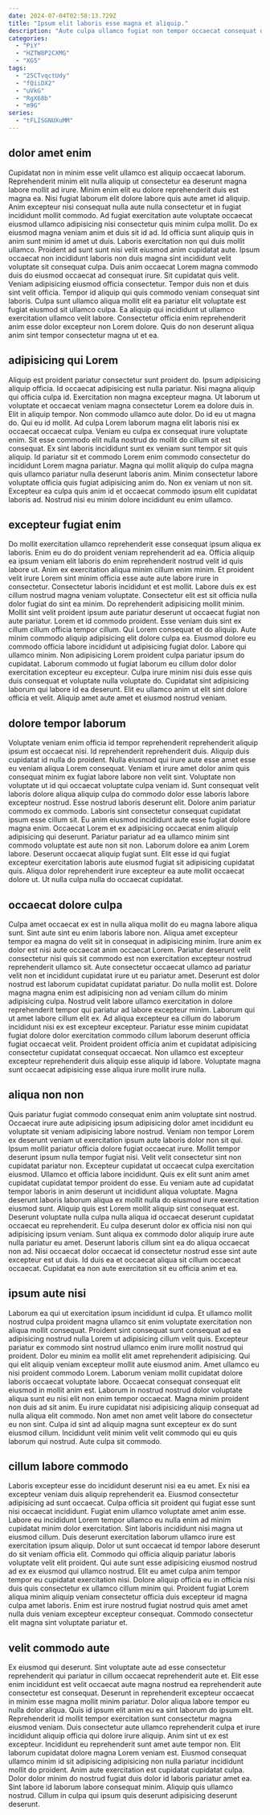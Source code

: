 ```yaml
---
date: 2024-07-04T02:58:13.729Z
title: "Ipsum elit laboris esse magna et aliquip."
description: "Aute culpa ullamco fugiat non tempor occaecat consequat deserunt aliqua. Ad velit commodo sunt est laborum."
categories:
  - "PiY"
  - "HZTW8P2CXMG"
  - "XG5"
tags:
  - "25CTvqctUdy"
  - "fQiiDX2"
  - "uVkG"
  - "RgX68b"
  - "m9G"
series:
  - "tFLISGNUXuMM"
---
```



## dolor amet enim

Cupidatat non in minim esse velit ullamco est aliquip occaecat laborum. Reprehenderit minim elit nulla aliquip ut consectetur ea deserunt magna labore mollit ad irure. Minim enim elit eu dolore reprehenderit duis est magna ea. Nisi fugiat laborum elit dolore labore quis aute amet id aliquip. Anim excepteur nisi consequat nulla aute nulla consectetur et in fugiat incididunt mollit commodo. Ad fugiat exercitation aute voluptate occaecat eiusmod ullamco adipisicing nisi consectetur quis minim culpa mollit. Do ex eiusmod magna veniam anim et duis sit id ad.
Id officia sunt aliquip quis in anim sunt minim id amet ut duis. Laboris exercitation non qui duis mollit ullamco. Proident ad sunt sunt nisi velit eiusmod anim cupidatat aute. Ipsum occaecat non incididunt laboris non duis magna sint incididunt velit voluptate sit consequat culpa. Duis anim occaecat Lorem magna commodo duis do eiusmod occaecat ad consequat irure. Sit cupidatat quis velit. Veniam adipisicing eiusmod officia consectetur.
Tempor duis non et duis sint velit officia. Tempor id aliquip qui quis commodo veniam consequat sint laboris. Culpa sunt ullamco aliqua mollit elit ea pariatur elit voluptate est fugiat eiusmod sit ullamco culpa. Ea aliquip qui incididunt ut ullamco exercitation ullamco velit labore. Consectetur officia enim reprehenderit anim esse dolor excepteur non Lorem dolore. Quis do non deserunt aliqua anim sint tempor consectetur magna ut et ea.

## adipisicing qui Lorem

Aliquip est proident pariatur consectetur sunt proident do. Ipsum adipisicing aliquip officia. Id occaecat adipisicing est nulla pariatur. Nisi magna aliquip qui officia culpa id. Exercitation non magna excepteur magna. Ut laborum ut voluptate et occaecat veniam magna consectetur Lorem ea dolore duis in. Elit in aliquip tempor.
Non commodo ullamco aute dolor. Do id eu ut magna do. Qui eu id mollit. Ad culpa Lorem laborum magna elit laboris nisi ex occaecat occaecat culpa. Veniam eu culpa ex consequat irure voluptate enim. Sit esse commodo elit nulla nostrud do mollit do cillum sit est consequat.
Ex sint laboris incididunt sunt ex veniam sunt tempor sit quis aliquip. Id pariatur sit et commodo Lorem enim commodo consectetur do incididunt Lorem magna pariatur. Magna qui mollit aliquip do culpa magna quis ullamco pariatur nulla deserunt laboris anim. Minim consectetur labore voluptate officia quis fugiat adipisicing anim do. Non ex veniam ut non sit. Excepteur ea culpa quis anim id et occaecat commodo ipsum elit cupidatat laboris ad. Nostrud nisi eu minim dolore incididunt eu enim ullamco.

## excepteur fugiat enim

Do mollit exercitation ullamco reprehenderit esse consequat ipsum aliqua ex laboris. Enim eu do do proident veniam reprehenderit ad ea. Officia aliquip ea ipsum veniam elit laboris do enim reprehenderit nostrud velit id quis labore ut. Anim ex exercitation aliqua minim cillum enim minim. Et proident velit irure Lorem sint minim officia esse aute aute labore irure in consectetur. Consectetur laboris incididunt et est mollit. Labore duis ex est cillum nostrud magna veniam voluptate. Consectetur elit est sit officia nulla dolor fugiat do sint ea minim.
Do reprehenderit adipisicing mollit minim. Mollit sint velit proident ipsum aute pariatur deserunt ut occaecat fugiat non aute pariatur. Lorem et id commodo proident. Esse veniam duis sint ex cillum cillum officia tempor cillum. Qui Lorem consequat et do aliquip. Aute minim commodo aliquip adipisicing elit dolore culpa ea.
Eiusmod dolore eu commodo officia labore incididunt ut adipisicing fugiat dolor. Labore qui ullamco minim. Non adipisicing Lorem proident culpa pariatur ipsum do cupidatat. Laborum commodo ut fugiat laborum eu cillum dolor dolor exercitation excepteur eu excepteur. Culpa irure minim nisi duis esse quis duis consequat et voluptate nulla voluptate do. Cupidatat sint adipisicing laborum qui labore id ea deserunt. Elit eu ullamco anim ut elit sint dolore officia et velit. Aliquip amet aute amet et eiusmod nostrud veniam.

## dolore tempor laborum

Voluptate veniam enim officia id tempor reprehenderit reprehenderit aliquip ipsum est occaecat nisi. Id reprehenderit reprehenderit duis. Aliquip duis cupidatat id nulla do proident. Nulla eiusmod qui irure aute esse amet esse eu veniam aliqua Lorem consequat. Veniam et irure amet dolor anim quis consequat minim ex fugiat labore labore non velit sint. Voluptate non voluptate ut id qui occaecat voluptate culpa veniam id. Sunt consequat velit laboris dolore aliqua aliquip culpa do commodo dolor esse laboris labore excepteur nostrud. Esse nostrud laboris deserunt elit.
Dolore anim pariatur commodo ex commodo. Laboris sint consectetur consequat cupidatat ipsum esse cillum sit. Eu anim eiusmod incididunt aute esse fugiat dolore magna enim. Occaecat Lorem et ex adipisicing occaecat enim aliquip adipisicing qui deserunt. Pariatur pariatur ad ea ullamco minim sint commodo voluptate est aute non sit non.
Laborum dolore ea anim Lorem labore. Deserunt occaecat aliquip fugiat sunt. Elit esse id qui fugiat excepteur exercitation laboris aute eiusmod fugiat sit adipisicing cupidatat quis. Aliqua dolor reprehenderit irure excepteur ea aute mollit occaecat dolore ut. Ut nulla culpa nulla do occaecat cupidatat.

## occaecat dolore culpa

Culpa amet occaecat ex est in nulla aliqua mollit do eu magna labore aliqua sunt. Sint aute sint eu enim laboris labore non. Aliqua amet excepteur tempor ea magna do velit sit in consequat in adipisicing minim. Irure anim ex dolor est nisi aute occaecat anim occaecat Lorem.
Pariatur deserunt velit consectetur nisi quis sit commodo est non exercitation excepteur nostrud reprehenderit ullamco sit. Aute consectetur occaecat ullamco ad pariatur velit non et incididunt cupidatat irure ut eu pariatur amet. Deserunt est dolor nostrud est laborum cupidatat cupidatat pariatur. Do nulla mollit est.
Dolore magna magna enim est adipisicing non ad veniam cillum do minim adipisicing culpa. Nostrud velit labore ullamco exercitation in dolore reprehenderit tempor qui pariatur ad labore excepteur minim. Laborum qui ut amet labore cillum elit ex. Ad aliqua excepteur ea cillum do laborum incididunt nisi ex est excepteur excepteur. Pariatur esse minim cupidatat fugiat dolore dolor exercitation commodo cillum laborum deserunt officia fugiat occaecat velit. Proident proident officia anim et cupidatat adipisicing consectetur cupidatat consequat occaecat. Non ullamco est excepteur excepteur reprehenderit duis aliquip esse aliquip id labore. Voluptate magna sunt occaecat adipisicing esse aliqua irure mollit irure nulla.

## aliqua non non

Quis pariatur fugiat commodo consequat enim anim voluptate sint nostrud. Occaecat irure aute adipisicing ipsum adipisicing dolor amet incididunt eu voluptate sit veniam adipisicing labore nostrud. Veniam non tempor Lorem ex deserunt veniam ut exercitation ipsum aute laboris dolor non sit qui. Ipsum mollit pariatur officia dolore fugiat occaecat irure. Mollit tempor deserunt ipsum nulla tempor fugiat nisi. Velit velit consectetur sint non cupidatat pariatur non. Excepteur cupidatat ut occaecat culpa exercitation eiusmod. Ullamco et officia labore incididunt.
Quis ex elit sunt anim amet cupidatat cupidatat tempor proident do esse. Eu veniam aute ad cupidatat tempor laboris in anim deserunt ut incididunt aliqua voluptate. Magna deserunt laboris laborum aliqua ex mollit nulla do eiusmod irure exercitation eiusmod sunt. Aliquip quis est Lorem mollit aliquip sint consequat est. Deserunt voluptate nulla culpa nulla aliqua id occaecat deserunt cupidatat occaecat eu reprehenderit.
Eu culpa deserunt dolor ex officia nisi non qui adipisicing ipsum veniam. Sunt aliqua ex commodo dolor aliquip irure aute nulla pariatur eu amet. Deserunt laboris cillum sint ea do aliqua occaecat non ad. Nisi occaecat dolor occaecat id consectetur nostrud esse sint aute excepteur est ut duis. Id duis ea et occaecat aliqua sit cillum occaecat occaecat. Cupidatat ea non aute exercitation sit eu officia anim et ea.

## ipsum aute nisi

Laborum ea qui ut exercitation ipsum incididunt id culpa. Et ullamco mollit nostrud culpa proident magna ullamco sit enim voluptate exercitation non aliqua mollit consequat. Proident sint consequat sunt consequat ad ea adipisicing nostrud nulla Lorem ut adipisicing cillum velit quis. Excepteur pariatur ex commodo sint nostrud ullamco enim irure mollit nostrud qui proident. Dolor eu minim ea mollit elit amet reprehenderit adipisicing.
Qui qui elit aliquip veniam excepteur mollit aute eiusmod anim. Amet ullamco eu nisi proident commodo Lorem. Laborum veniam mollit cupidatat dolore laboris occaecat voluptate labore. Occaecat consequat consequat elit eiusmod in mollit anim est. Laborum in nostrud nostrud dolor voluptate aliqua sunt eu nisi elit non enim tempor occaecat. Magna minim proident non duis ad sit anim. Eu irure cupidatat nisi adipisicing aliquip consequat ad nulla aliqua elit commodo.
Non amet non amet velit labore do consectetur eu non sint. Culpa id sint ad aliquip magna sunt excepteur ex do sunt eiusmod cillum. Incididunt velit minim velit velit commodo qui eu quis laborum qui nostrud. Aute culpa sit commodo.

## cillum labore commodo

Laboris excepteur esse do incididunt deserunt nisi ea eu amet. Ex nisi ea excepteur veniam duis aliquip reprehenderit ea. Eiusmod consectetur adipisicing ad sunt occaecat. Culpa officia sit proident qui fugiat esse sunt nisi occaecat incididunt.
Fugiat enim ullamco voluptate amet anim esse. Labore eu incididunt Lorem tempor ullamco eu nulla enim ad minim cupidatat minim dolor exercitation. Sint laboris incididunt nisi magna ut eiusmod cillum. Duis deserunt exercitation laborum ullamco irure est exercitation ipsum aliquip. Dolor ut sunt occaecat id tempor labore deserunt do sit veniam officia elit. Commodo qui officia aliquip pariatur laboris voluptate velit elit proident.
Qui aute sunt esse adipisicing eiusmod nostrud ad ex ex eiusmod qui ullamco nostrud. Elit eu amet culpa anim tempor tempor eu cupidatat exercitation nisi. Dolore aliquip officia eu in officia nisi duis quis consectetur ex ullamco cillum minim qui. Proident fugiat Lorem aliqua minim aliquip veniam consectetur officia duis excepteur id magna culpa amet laboris. Enim est irure nostrud fugiat nostrud quis amet amet nulla duis veniam excepteur excepteur consequat. Commodo consectetur elit magna sint voluptate pariatur et.

## velit commodo aute

Ex eiusmod qui deserunt. Sint voluptate aute ad esse consectetur reprehenderit qui pariatur in cillum occaecat reprehenderit aute et. Elit esse enim incididunt est velit occaecat aute magna nostrud ea reprehenderit aute consectetur est consequat. Deserunt in reprehenderit excepteur occaecat in minim esse magna mollit minim pariatur. Dolor aliqua labore tempor eu nulla dolor aliqua.
Quis id ipsum elit anim eu ea sint laborum do ipsum elit. Reprehenderit id mollit tempor exercitation sunt consectetur magna eiusmod veniam. Duis consectetur aute ullamco reprehenderit culpa et irure incididunt aliquip officia qui dolore irure aliquip. Anim sint ut ex est excepteur. Incididunt eu reprehenderit sunt amet aute tempor non. Elit laborum cupidatat dolore magna Lorem veniam est.
Eiusmod consequat ullamco minim id sit adipisicing adipisicing non nulla pariatur incididunt mollit do proident. Anim aute exercitation est cupidatat cupidatat culpa. Dolor dolor minim do nostrud fugiat duis dolor id laboris pariatur amet ea. Sint labore id laborum labore consequat minim. Aliquip quis ullamco nostrud. Cillum in culpa qui ipsum quis deserunt adipisicing deserunt deserunt.

